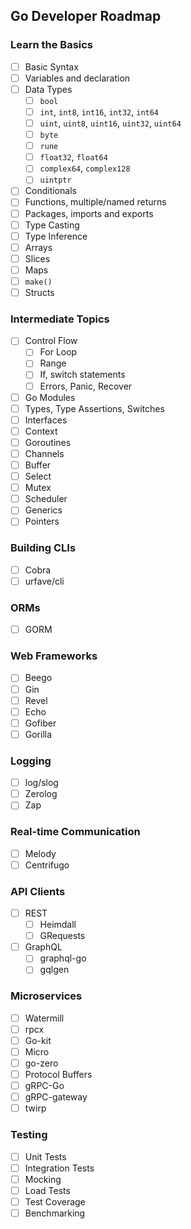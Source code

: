 ## Go Developer Roadmap

### Learn the Basics
- [ ] Basic Syntax
- [ ] Variables and declaration
- [ ] Data Types
    - [ ] `bool`
    - [ ] `int`, `int8`, `int16`, `int32`, `int64`
    - [ ] `uint`, `uint8`, `uint16`, `uint32`, `uint64`
    - [ ] `byte`
    - [ ] `rune`
    - [ ] `float32`, `float64`
    - [ ] `complex64`, `complex128`
    - [ ] `uintptr`
- [ ] Conditionals
- [ ] Functions, multiple/named returns
- [ ] Packages, imports and exports
- [ ] Type Casting
- [ ] Type Inference
- [ ] Arrays
- [ ] Slices
- [ ] Maps
- [ ] `make()`
- [ ] Structs

### Intermediate Topics
- [ ] Control Flow
  - [ ] For Loop
  - [ ] Range
  - [ ] If, switch statements
  - [ ] Errors, Panic, Recover
- [ ] Go Modules
- [ ] Types, Type Assertions, Switches
- [ ] Interfaces
- [ ] Context
- [ ] Goroutines
- [ ] Channels
- [ ] Buffer
- [ ] Select
- [ ] Mutex
- [ ] Scheduler
- [ ] Generics
- [ ] Pointers

### Building CLIs
- [ ] Cobra
- [ ] urfave/cli

### ORMs
- [ ] GORM

### Web Frameworks
- [ ] Beego
- [ ] Gin
- [ ] Revel
- [ ] Echo
- [ ] Gofiber
- [ ] Gorilla

### Logging
- [ ] log/slog
- [ ] Zerolog
- [ ] Zap

### Real-time Communication
- [ ] Melody
- [ ] Centrifugo

### API Clients
- [ ] REST
    - [ ] Heimdall
    - [ ] GRequests
- [ ] GraphQL
    - [ ] graphql-go
    - [ ] gqlgen

### Microservices
- [ ] Watermill
- [ ] rpcx
- [ ] Go-kit
- [ ] Micro
- [ ] go-zero
- [ ] Protocol Buffers
- [ ] gRPC-Go
- [ ] gRPC-gateway
- [ ] twirp

### Testing
- [ ] Unit Tests
- [ ] Integration Tests
- [ ] Mocking
- [ ] Load Tests
- [ ] Test Coverage
- [ ] Benchmarking
